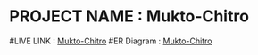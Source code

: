 # PROJECT NAME : Mukto-Chitro
#LIVE LINK : [Mukto-Chitro](https://mukto-chitro-git-main-arbinzaman.vercel.app/)
#ER Diagram : [Mukto-Chitro](https://drive.google.com/file/d/1xPWSvpbDfDLRRZId_yg9Xuhclt6IE1S3/view?usp=drive_link)

